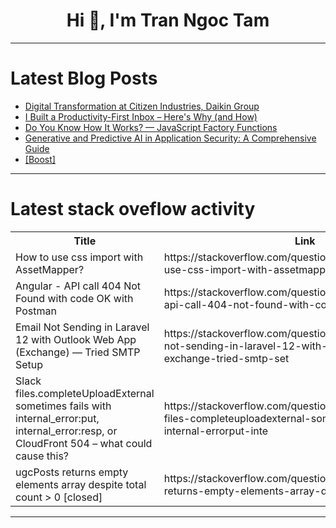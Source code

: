 <h1 align="center">Hi 👋, I'm Tran Ngoc Tam</h1>

---

# Latest Blog Posts 
<!-- BLOG-POST-LIST:START -->
- [Digital Transformation at Citizen Industries, Daikin Group](https://dev.to/tylermorganaqe/digital-transformation-at-citizen-industries-daikin-group-4f8p)
- [I Built a Productivity-First Inbox – Here&#39;s Why &lpar;and How&rpar;](https://dev.to/navaneethvijay/i-built-a-productivity-first-inbox-heres-why-and-how-32gg)
- [Do You Know How It Works? — JavaScript Factory Functions](https://dev.to/matheusjulidori/do-you-know-how-it-works-javascript-factory-functions-4fh4)
- [Generative and Predictive AI in Application Security: A Comprehensive Guide](https://dev.to/lynxfelony1/generative-and-predictive-ai-in-application-security-a-comprehensive-guide-5922)
- [[Boost]](https://dev.to/nelsongei/-2k7p)
<!-- BLOG-POST-LIST:END -->

---

# Latest stack oveflow activity
<table>
  <tr><th>Title</th><th>Link</th></tr>
  <!-- STACKOVERFLOW:START --><tr><td>How to use css import with AssetMapper?</td><td>https://stackoverflow.com/questions/79573237/how-to-use-css-import-with-assetmapper</td></tr><tr><td>Angular - API call 404 Not Found with code OK with Postman</td><td>https://stackoverflow.com/questions/79573212/angular-api-call-404-not-found-with-code-ok-with-postman</td></tr><tr><td>Email Not Sending in Laravel 12 with Outlook Web App &lpar;Exchange&rpar; — Tried SMTP Setup</td><td>https://stackoverflow.com/questions/79572839/email-not-sending-in-laravel-12-with-outlook-web-app-exchange-tried-smtp-set</td></tr><tr><td>Slack files.completeUploadExternal sometimes fails with internal_error:put, internal_error:resp, or CloudFront 504 – what could cause this?</td><td>https://stackoverflow.com/questions/79572711/slack-files-completeuploadexternal-sometimes-fails-with-internal-errorput-inte</td></tr><tr><td>ugcPosts returns empty elements array despite total count &gt; 0 [closed]</td><td>https://stackoverflow.com/questions/79572705/ugcposts-returns-empty-elements-array-despite-total-count-0</td></tr><!-- STACKOVERFLOW:END -->
</table>

---


